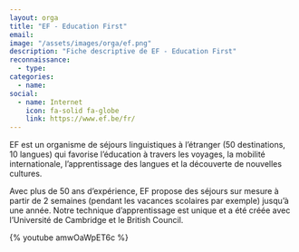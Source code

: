 ```yaml
---
layout: orga
title: "EF - Education First"
email: 
image: "/assets/images/orga/ef.png"
description: "Fiche descriptive de EF - Education First"
reconnaissance:
  - type: 
categories: 
  - name: 
social:
  - name: Internet
    icon: fa-solid fa-globe
    link: https://www.ef.be/fr/
---
```

EF est un organisme de séjours linguistiques à l’étranger (50 destinations, 10 langues) qui favorise l’éducation à travers les voyages, la mobilité internationale, l’apprentissage des langues et la découverte de nouvelles cultures.

Avec plus de 50 ans d’expérience, EF propose des séjours sur mesure à partir de 2 semaines (pendant les vacances scolaires par exemple) jusqu’à une année. Notre technique d’apprentissage est unique et a été créée avec l’Université de Cambridge et le British Council.

{% youtube amwOaWpET6c %}
